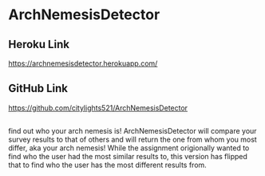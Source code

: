 # ArchNemesisDetector


## Heroku Link
https://archnemesisdetector.herokuapp.com/

## GitHub Link
https://github.com/citylights521/ArchNemesisDetector


## 
find out who your arch nemesis is! ArchNemesisDetector will compare your survey results to that of others and will return the one from whom you most differ, aka your arch nemesis! While the assignment origionally wanted to find who the user had the most similar results to, this version has flipped that to find who the user has the most different results from.